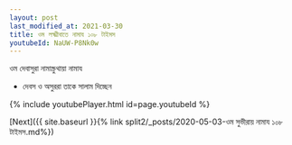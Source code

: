 ```yaml
---
layout: post
last_modified_at: 2021-03-30
title: ওম লক্ষ্মীবাতে নামায ১০৮ টাইমস
youtubeId: NaUW-P8Nk0w
---
```

 
 
 ওম দেবাসুরা নামাস্ক্রুথায়া নামায  
 
 -  দেবস ও অসুররা তাকে সালাম দিচ্ছেন 
 
  
 
  
 
 
 
 
 
 


{% include youtubePlayer.html id=page.youtubeId %}
 
[Next]({{ site.baseurl }}{% link  split2/_posts/2020-05-03-ওম সুভীরায় নামায ১০৮ টাইমস.md%})
 
